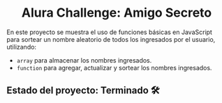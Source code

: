 <h1 align="center">Alura Challenge: Amigo Secreto</h1>
En este proyecto se muestra el uso de funciones básicas en JavaScript para sortear un nombre aleatorio de todos los ingresados por el usuario, utilizando:

- ```array``` para almacenar los nombres ingresados.
- ```function``` para agregar, actualizar y sortear los nombres ingresados.

<h2>Estado del proyecto: Terminado 🛠️</h2>
